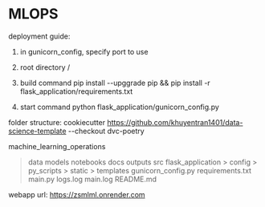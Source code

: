 # MLOPS

deployment guide:

1. in gunicorn_config, specify port to use

2. root directory
/

3. build command
pip install --upggrade pip && pip install -r flask_application/requirements.txt

4. start command
python flask_application/gunicorn_config.py


folder structure:
cookiecutter https://github.com/khuyentran1401/data-science-template --checkout dvc-poetry 

machine_learning_operations
> data
> models
> notebooks
> docs
> outputs
> src
> flask_application
    > config
    > py_scripts
    > static
    > templates
    gunicorn_config.py
    requirements.txt
    main.py
    logs.log
    main.log
    README.md


webapp url:
https://zsmlml.onrender.com 